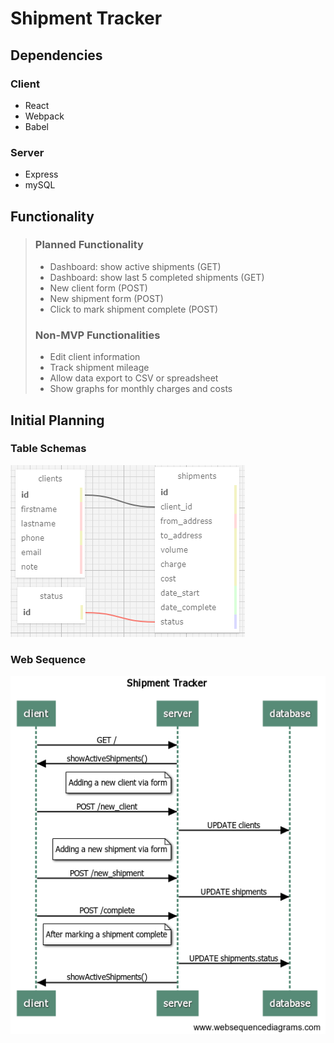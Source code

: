 # Shipment Tracker

## Dependencies

### Client

* React
* Webpack
* Babel

### Server

* Express
* mySQL

## Functionality

> ### Planned Functionality
>
> * Dashboard: show active shipments (GET)
> * Dashboard: show last 5 completed shipments (GET)
> * New client form (POST)
> * New shipment form (POST)
> * Click to mark shipment complete (POST)
>
> ### Non-MVP Functionalities
>
> * Edit client information
> * Track shipment mileage
> * Allow data export to CSV or spreadsheet
> * Show graphs for monthly charges and costs

## Initial Planning

### Table Schemas

![schema plan](schema_vis.png)

### Web Sequence

![websequence](websequence.png)